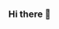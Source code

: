 ### Hi there 👋

<!--
**ErPaan/ErPaan** is a ✨ _special_ ✨ repository because its `README.md` (this file) appears on your GitHub profile.

Here are some ideas to get you started:

- 🔭 I’m currently working on nothing
- 🌱 I’m currently learning how to code 
- 👯 I’m looking to collaborate on something
- 🤔 I’m looking for help with somebody
- 💬 Ask me about everything
- 📫 How to reach me: <a href="https://stackexchange.com/users/22163593"><img src="https://stackexchange.com/users/flair/22163593.png" width="208" height="58" alt="profile for ErPaan on Stack Exchange, a network of free, community-driven Q&amp;A sites" title="profile for ErPaan on Stack Exchange, a network of free, community-driven Q&amp;A sites"></a>
- ⚡ Fun fact: i'm boring
-->
